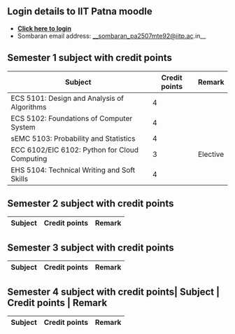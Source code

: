 ## Login details to IIT Patna moodle 
- [__Click here to login__](https://cetpgex.iitp.ac.in/moodle/login/index.php)
- Sombaran email address: __sombaran_pa2507mte92@iitp.ac.in__

## Semester 1 subject with credit points
| Subject | Credit points | Remark
| ------  | ------ | ------ |
| ECS 5101: Design and Analysis of Algorithms | 4 |
| ECS 5102: Foundations of Computer System | 4 |
| sEMC 5103: Probability and Statistics | 4 |
| ECC 6102/EIC 6102: Python for Cloud Computing | 3 | Elective|
| EHS 5104: Technical Writing and Soft Skills | 4 |

## Semester 2 subject with credit points
| Subject | Credit points | Remark
| ------  | ------ | ------ |

## Semester 3 subject with credit points
| Subject | Credit points | Remark
| ------  | ------ | ------ |

## Semester 4 subject with credit points| Subject | Credit points | Remark
| Subject | Credit points | Remark
| ------  | ------ | ------ |
